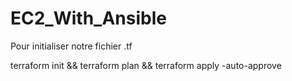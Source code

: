# EC2_With_Ansible

Pour initialiser notre fichier .tf

terraform init && terraform plan && terraform apply -auto-approve